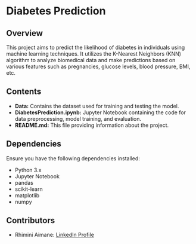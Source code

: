 # Diabetes Prediction

## Overview
This project aims to predict the likelihood of diabetes in individuals using machine learning techniques. It utilizes the K-Nearest Neighbors (KNN) algorithm to analyze biomedical data and make predictions based on various features such as pregnancies, glucose levels, blood pressure, BMI, etc.

## Contents
- **Data:** Contains the dataset used for training and testing the model.
- **DiabetesPrediction.ipynb:** Jupyter Notebook containing the code for data preprocessing, model training, and evaluation.
- **README.md:** This file providing information about the project.

## Dependencies
Ensure you have the following dependencies installed:
- Python 3.x
- Jupyter Notebook
- pandas
- scikit-learn
- matplotlib
- numpy

## Contributors
- Rhimini Aimane: [LinkedIn Profile](https://www.linkedin.com/in/aimanerhimini/)
